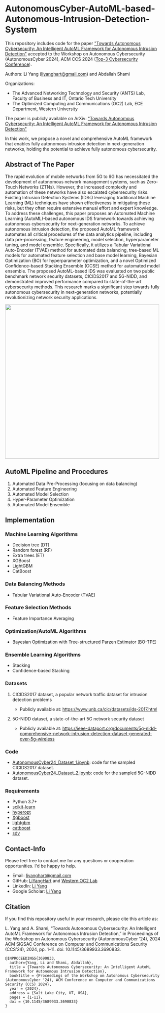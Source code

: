 # AutonomousCyber-AutoML-based-Autonomous-Intrusion-Detection-System
This repository includes code for the paper ["Towards Autonomous Cybersecurity: An Intelligent AutoML Framework for Autonomous Intrusion Detection"](https://arxiv.org/abs/2409.03141) accepted to the Workshop on Autonomous Cybersecurity (AutonomousCyber 2024), ACM CCS 2024 ([Top-3 Cybersecurity Conference](http://jianying.space/conference-ranking.html)).  

Authors: Li Yang (liyanghart@gmail.com) and Abdallah Shami  

Organizations: 
- The Advanced Networking Technology and Security (ANTS) Lab, Faculty of Business and IT, Ontario Tech University
- The Optimized Computing and Communications (OC2) Lab, ECE Department, Western University

The paper is publicly available on ArXiv: ["Towards Autonomous Cybersecurity: An Intelligent AutoML Framework for Autonomous Intrusion Detection"](https://arxiv.org/pdf/2409.03141)

In this work, we propose a novel and comprehensive AutoML framework that enables fully autonomous intrusion detection in next-generation networks, holding the potential to achieve fully autonomous cybersecurity. 

## Abstract of The Paper
The rapid evolution of mobile networks from 5G to 6G has necessitated the development of autonomous network management systems, such as Zero-Touch Networks (ZTNs). However, the increased complexity and automation of these networks have also escalated cybersecurity risks. Existing Intrusion Detection Systems (IDSs) leveraging traditional Machine Learning (ML) techniques have shown effectiveness in mitigating these risks, but they often require extensive manual effort and expert knowledge. To address these challenges, this paper proposes an Automated Machine Learning (AutoML)-based autonomous IDS framework towards achieving autonomous cybersecurity for next-generation networks. To achieve autonomous intrusion detection, the proposed AutoML framework automates all critical procedures of the data analytics pipeline, including data pre-processing, feature engineering, model selection, hyperparameter tuning, and model ensemble. Specifically, it utilizes a Tabular Variational Auto-Encoder (TVAE) method for automated data balancing, tree-based ML models for automated feature selection and base model learning, Bayesian Optimization (BO) for hyperparameter optimization, and a novel Optimized Confidence-based Stacking Ensemble (OCSE) method for automated model ensemble. The proposed AutoML-based IDS was evaluated on two public benchmark network security datasets, CICIDS2017 and 5G-NIDD, and demonstrated improved performance compared to state-of-the-art cybersecurity methods. This research marks a significant step towards fully autonomous cybersecurity in next-generation networks, potentially revolutionizing network security applications.

<p float="left">
  <img src="https://github.com/Western-OC2-Lab/AutonomousCyber-AutoML-based-Autonomous-Intrusion-Detection-System/blob/main/Framework.jpg" width="500" />
</p>

## AutoML Pipeline and Procedures
1. Automated Data Pre-Processing (focusing on data balancing)
2. Automated Feature Engineering
3. Automated Model Selection
4. Hyper-Parameter Optimization
5. Automated Model Ensemble

## Implementation
### Machine Learning Algorithms  
* Decision tree (DT)
* Random forest (RF)
* Extra trees (ET)
* XGBoost  
* LightGBM  
* CatBoost

### Data Balancing Methods
* Tabular Variational Auto-Encoder (TVAE)

### Feature Selection Methods
* Feature Importance Averaging

### Optimization/AutoML Algorithms  
* Bayesian Optimization with Tree-structured Parzen Estimator (BO-TPE)

### Ensemble Learning Algorithms  
* Stacking
* Confidence-based Stacking

### Datasets 
1. CICIDS2017 dataset, a popular network traffic dataset for intrusion detection problems
   * Publicly available at: https://www.unb.ca/cic/datasets/ids-2017.html  
   
2. 5G-NIDD dataset, a state-of-the-art 5G network security dataset
   * Publicly available at: https://ieee-dataport.org/documents/5g-nidd-comprehensive-network-intrusion-detection-dataset-generated-over-5g-wireless

### Code  
* [AutonomousCyber24_Dataset_1.ipynb](https://github.com/Western-OC2-Lab/AutonomousCyber-AutoML-based-Autonomous-Intrusion-Detection-System/blob/main/AutonomousCyber24_Dataset_1.ipynb): code for the sampled CICIDS2017 dataset.  
* [AutonomousCyber24_Dataset_2.ipynb](https://github.com/Western-OC2-Lab/AutonomousCyber-AutoML-based-Autonomous-Intrusion-Detection-System/blob/main/AutonomousCyber24_Dataset_2.ipynb): code for the sampled 5G-NIDD dataset.
  

### Requirements  
* Python 3.7+ 
* [scikit-learn](https://scikit-learn.org/stable/)  
* [hyperopt](https://github.com/hyperopt/hyperopt)  
* [Xgboost](https://xgboost.readthedocs.io/en/latest/python/python_intro.html)
* [lightgbm](https://lightgbm.readthedocs.io/en/v3.3.2/Python-Intro.html)
* [catboost](https://xgboost.readthedocs.io/en/latest/python/python_intro.html)
* [sdv](https://docs.sdv.dev/sdv)

## Contact-Info
Please feel free to contact me for any questions or cooperation opportunities. I'd be happy to help.
* Email: [liyanghart@gmail.com](mailto:liyanghart@gmail.com)
* GitHub: [LiYangHart](https://github.com/LiYangHart) and [Western OC2 Lab](https://github.com/Western-OC2-Lab/)
* LinkedIn: [Li Yang](https://www.linkedin.com/in/li-yang-phd-65a190176/)  
* Google Scholar: [Li Yang](https://scholar.google.com.eg/citations?user=XEfM7bIAAAAJ&hl=en)

## Citation
If you find this repository useful in your research, please cite this article as:  

L. Yang and A. Shami, “Towards Autonomous Cybersecurity: An Intelligent AutoML Framework for Autonomous Intrusion Detection,” in Proceedings of the Workshop on Autonomous Cybersecurity (AutonomousCyber ’24), 2024 ACM SIGSAC Conference on Computer and Communications Security (CCS’24), 2024, pp. 1–11. doi: 10.1145/3689933.3690833.

```
@INPROCEEDINGS{3690833,
  author={Yang, Li and Shami, Abdallah},
  title = {Towards Autonomous Cybersecurity: An Intelligent AutoML Framework for Autonomous Intrusion Detection},
  booktitle = {Proceedings of the Workshop on Autonomous Cybersecurity (AutonomousCyber '24), ACM Conference on Computer and Communications Security (CCS) 2024},
  year = {2024},
  address = {Salt Lake City, UT, USA},
  pages = {1-11},
  doi = {10.1145/3689933.3690833}
}
```
